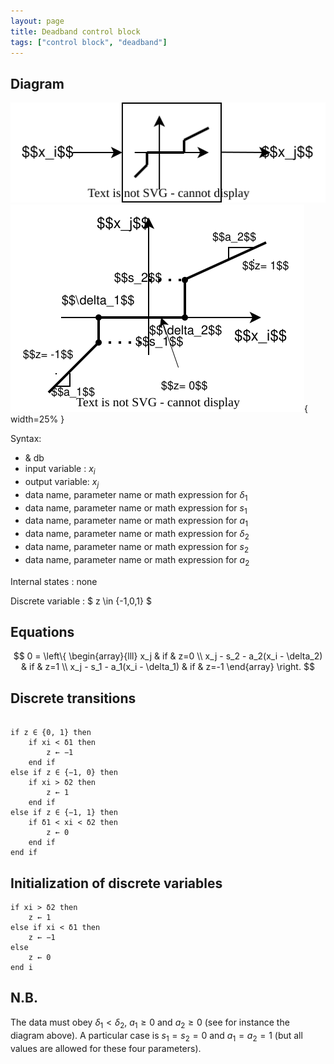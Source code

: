 ```yaml
---
layout: page
title: Deadband control block
tags: ["control block", "deadband"]
---
```


## Diagram

![deadbandDiagram](/pages/models/controlBlocks/deadband/deadband.svg)
![detailedDeadbandDiagram](/pages/models/controlBlocks/deadband/detailedDeadband.svg){ width=25% }

Syntax:  

- & db
- input variable : $x_i$
- output variable: $x_j$
- data name, parameter name or math expression for $\delta_1$
- data name, parameter name or math expression for $s_1$
- data name, parameter name or math expression for $a_1$
- data name, parameter name or math expression for $\delta_2$
- data name, parameter name or math expression for $s_2$
- data name, parameter name or math expression for $a_2$

Internal states : none

Discrete variable : $ z \in \{-1,0,1\} $

## Equations

$$
0 = \left\{
    \begin{array}{lll}
        x_j & if & z=0 \\
        x_j - s_2 - a_2(x_i - \delta_2) & if & z=1 \\
        x_j - s_1 - a_1(x_i - \delta_1) & if & z=-1
    \end{array}
\right.
$$

## Discrete transitions

```

if z ∈ {0, 1} then
    if xi < δ1 then
        z ← −1
    end if
else if z ∈ {−1, 0} then
    if xi > δ2 then
        z ← 1
    end if
else if z ∈ {−1, 1} then
    if δ1 < xi < δ2 then
        z ← 0
    end if
end if
```

## Initialization of discrete variables

```
if xi > δ2 then
    z ← 1
else if xi < δ1 then
    z ← −1
else
    z ← 0
end i
```

## N.B.

The data must obey $\delta_1 < \delta_2$, $a_1 \geq 0$ and $a_2 \geq 0$ (see for instance the diagram above).
A particular case is $s_1 = s_2 = 0$ and $a_1 = a_2 = 1$ (but all values are allowed for these four parameters).

